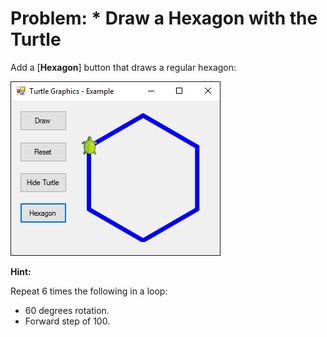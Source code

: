 # Problem: * Draw а Hexagon with the Turtle

Add a [**Hexagon**] button that draws a regular hexagon:

![](/assets/chapter-5-images/13.Turtle-graphics-13.png)

**Hint:**

Repeat 6 times the following in a loop:
* 60 degrees rotation.
* Forward step of 100.
